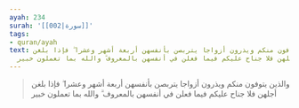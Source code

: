 ```yaml
---
ayah: 234
surah: '[[002|سورة]]'
tags:
- quran/ayah
text: والذين يتوفون منكم ويذرون أزواجا يتربصن بأنفسهن أربعة أشهر وعشرا ۖ فإذا بلغن
  أجلهن فلا جناح عليكم فيما فعلن في أنفسهن بالمعروف ۗ والله بما تعملون خبير
---
```

> والذين يتوفون منكم ويذرون أزواجا يتربصن بأنفسهن أربعة أشهر وعشرا ۖ فإذا بلغن أجلهن فلا جناح عليكم فيما فعلن في أنفسهن بالمعروف ۗ والله بما تعملون خبير
